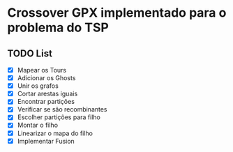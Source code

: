 # Crossover GPX implementado para o problema do TSP

## TODO List
- [X] Mapear os Tours
- [X] Adicionar os Ghosts
- [X] Unir os grafos
- [X] Cortar arestas iguais
- [X] Encontrar partições
- [X] Verificar se são recombinantes
- [X] Escolher partições para filho
- [X] Montar o filho
- [X] Linearizar o mapa do filho
- [X] Implementar Fusion

